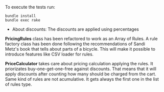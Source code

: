 
To execute the tests run:
```
bundle install
bundle exec rake
```
* About discounts: The discounts are applied using percentages

**PricingRules** class has been refactored to work as an Array of Rules. A rule factory class has been done following the recommendations of Sandi Metz's book that tells about parts of a bicycle. This will make it possible to introduce features like CSV loader for rules.

**PriceCalculator** takes care about pricing calculation applying the rules. It priorizates buy-one-get-one-free against discounts. That means that it will apply discounts after counting how many should be charged from the cart.
Same kind of rules are not acumulative. It gets always the first one in the list of rules type.
